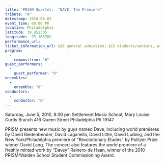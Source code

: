 ```yaml
---
title: 'PRISM Quartet:  "DAVE, The Premiere"'
tribute: "0"
datestamp: 2010-06-05
event_time: 08:00 PM
location: Philadelphia
latitude: 39.952335
longitude: -75.163789
performance_url: 
ticket_information_url: $20 general admission; $15 students/seniors, at door only (no reservations required)
program: 
  -
    composition: "0"
guest_performers: 
  -
    guest_performer: "0"
ensembles: 
  -
    ensemble: "0"
conductors: 
  -
    conductor: "0"
---
```

Saturday, June 5, 2010, 8:00 pm
Settlement Music School, Mary Louise Curtis Branch
416 Queen Street 
Philadelphia PA 19147

PRISM presents new music by guys named Dave, including world premieres by David Biedenbender, David Laganella, David Little, David Ludwig, and the New York/Philadelphia premiere of "Revolutionary Etudes" by Pulitzer Prize winner David Lang. The concert also features the world premiere of a freshly minted work by &#8220;Davey&#8221; Rainero-de Haan, winner of the 2010 PRISM/Walden School Student Commissioning Award.

